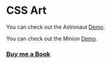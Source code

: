 # CSS Art

You can check out the Astronaut [Demo](https://praveenoruganti.github.io/praveenoruganti-css/16_Art/Demo/Astronaut.html).

You can check out the Minion [Demo](https://praveenoruganti.github.io/praveenoruganti-css/16_Art/Demo/Minion.html).

### [Buy me a Book](https://www.buymeacoffee.com/praveenoruganti)


